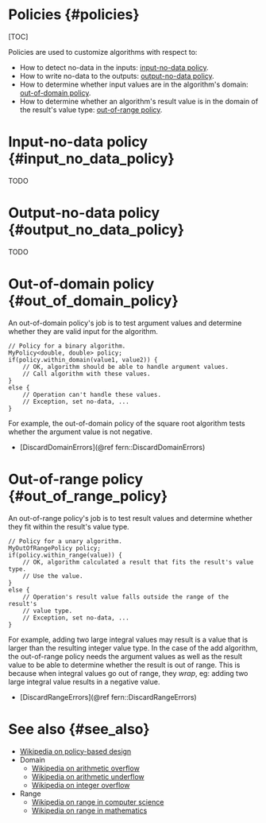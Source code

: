 Policies {#policies}
========

[TOC]


Policies are used to customize algorithms with respect to:
- How to detect no-data in the inputs: [input-no-data policy](#input_no_data_policy).
- How to write no-data to the outputs: [output-no-data policy](#output_no_data_policy).
- How to determine whether input values are in the algorithm's domain: [out-of-domain policy](#out_of_domain_policy).
- How to determine whether an algorithm's result value is in the domain of the result's value type: [out-of-range policy](#out_of_range_policy).


Input-no-data policy {#input_no_data_policy}
====================
TODO


Output-no-data policy {#output_no_data_policy}
=====================
TODO


Out-of-domain policy {#out_of_domain_policy}
====================
An out-of-domain policy's job is to test argument values and determine whether they are valid input for the algorithm.

~~~~{.c}
// Policy for a binary algorithm.
MyPolicy<double, double> policy;
if(policy.within_domain(value1, value2)) {
    // OK, algorithm should be able to handle argument values.
    // Call algorithm with these values.
}
else {
    // Operation can't handle these values.
    // Exception, set no-data, ...
}
~~~~

For example, the out-of-domain policy of the square root algorithm tests whether the argument value is not negative.

- [DiscardDomainErrors](@ref fern::DiscardDomainErrors)


Out-of-range policy {#out_of_range_policy}
===================
An out-of-range policy's job is to test result values and determine whether they fit within the result's value type.

~~~~{.c}
// Policy for a unary algorithm.
MyOutOfRangePolicy policy;
if(policy.within_range(value)) {
    // OK, algorithm calculated a result that fits the result's value type.
    // Use the value.
}
else {
    // Operation's result value falls outside the range of the result's
    // value type.
    // Exception, set no-data, ...
}
~~~~

For example, adding two large integral values may result is a value that is larger than the resulting integer value type. In the case of the add algorithm, the out-of-range policy needs the argument values as well as the result value to be able to determine whether the result is out of range. This is because when integral values go out of range, they *wrap*, eg: adding two large integral value results in a negative value.

- [DiscardRangeErrors](@ref fern::DiscardRangeErrors)


See also {#see_also}
========
- [Wikipedia on policy-based design](http://en.wikipedia.org/wiki/Policy-based_design)
- Domain
    - [Wikipedia on arithmetic overflow](https://en.wikipedia.org/wiki/Arithmetic_overflow)
    - [Wikipedia on arithmetic underflow](https://en.wikipedia.org/wiki/Arithmetic_underflow)
    - [Wikipedia on integer overflow](https://en.wikipedia.org/wiki/Integer_overflow)
- Range
    - [Wikipedia on range in computer science](https://en.wikipedia.org/wiki/Range_(computer_science))
    - [Wikipedia on range in mathematics](https://en.wikipedia.org/wiki/Range_(mathematics))

